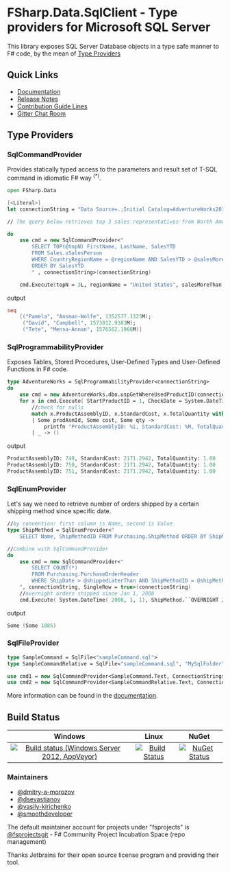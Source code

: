# FSharp.Data.SqlClient - Type providers for Microsoft SQL Server

This library exposes SQL Server Database objects in a type safe manner to F# code, by the mean of [Type Providers](https://docs.microsoft.com/en-us/dotnet/fsharp/tutorials/type-providers/)

## Quick Links
* [Documentation](http://fsprojects.github.io/FSharp.Data.SqlClient/)
* [Release Notes](RELEASE_NOTES.md)
* [Contribution Guide Lines](CONTRIBUTING.md)
* [Gitter Chat Room](https://gitter.im/FSharp-Data-SqlClient/community) 

## Type Providers

### SqlCommandProvider 

Provides statically typed access to the parameters and result set of T-SQL command in idiomatic F# way <sup>(*)</sup>.

```fsharp
open FSharp.Data

[<Literal>]
let connectionString = "Data Source=.;Initial Catalog=AdventureWorks2012;Integrated Security=True"

// The query below retrieves top 3 sales representatives from North American region with YTD sales of more than one million.

do
    use cmd = new SqlCommandProvider<"
        SELECT TOP(@topN) FirstName, LastName, SalesYTD 
        FROM Sales.vSalesPerson
        WHERE CountryRegionName = @regionName AND SalesYTD > @salesMoreThan 
        ORDER BY SalesYTD
        " , connectionString>(connectionString)

    cmd.Execute(topN = 3L, regionName = "United States", salesMoreThan = 1000000M) |> printfn "%A"
```
output
```fsharp
seq
    [("Pamela", "Ansman-Wolfe", 1352577.1325M);
     ("David", "Campbell", 1573012.9383M);
     ("Tete", "Mensa-Annan", 1576562.1966M)]
```

### SqlProgrammabilityProvider 

Exposes Tables, Stored Procedures, User-Defined Types and User-Defined Functions in F# code.

```fsharp
type AdventureWorks = SqlProgrammabilityProvider<connectionString>
do
    use cmd = new AdventureWorks.dbo.uspGetWhereUsedProductID(connectionString)
    for x in cmd.Execute( StartProductID = 1, CheckDate = System.DateTime(2013,1,1)) do
        //check for nulls
        match x.ProductAssemblyID, x.StandardCost, x.TotalQuantity with 
        | Some prodAsmId, Some cost, Some qty -> 
            printfn "ProductAssemblyID: %i, StandardCost: %M, TotalQuantity: %M" prodAsmId cost qty
        | _ -> ()
```
output
```fsharp
ProductAssemblyID: 749, StandardCost: 2171.2942, TotalQuantity: 1.00
ProductAssemblyID: 750, StandardCost: 2171.2942, TotalQuantity: 1.00
ProductAssemblyID: 751, StandardCost: 2171.2942, TotalQuantity: 1.00
```

### SqlEnumProvider

Let's say we need to retrieve number of orders shipped by a certain shipping method since specific date.

```fsharp
//by convention: first column is Name, second is Value
type ShipMethod = SqlEnumProvider<"
    SELECT Name, ShipMethodID FROM Purchasing.ShipMethod ORDER BY ShipMethodID", connectionString>

//Combine with SqlCommandProvider
do 
    use cmd = new SqlCommandProvider<"
        SELECT COUNT(*) 
        FROM Purchasing.PurchaseOrderHeader 
        WHERE ShipDate > @shippedLaterThan AND ShipMethodID = @shipMethodId
    ", connectionString, SingleRow = true>(connectionString) 
    //overnight orders shipped since Jan 1, 2008 
    cmd.Execute( System.DateTime( 2008, 1, 1), ShipMethod.``OVERNIGHT J-FAST``) |> printfn "%A"
```
output
```fsharp
Some (Some 1085)
```

### SqlFileProvider

```fsharp
type SampleCommand = SqlFile<"sampleCommand.sql">
type SampleCommandRelative = SqlFile<"sampleCommand.sql", "MySqlFolder">

use cmd1 = new SqlCommandProvider<SampleCommand.Text, ConnectionStrings.AdventureWorksNamed>()
use cmd2 = new SqlCommandProvider<SampleCommandRelative.Text, ConnectionStrings.AdventureWorksNamed>()
```

More information can be found in the [documentation](http://fsprojects.github.io/FSharp.Data.SqlClient/).

## Build Status

| Windows | Linux | NuGet |
|:-------:|:-----:|:-----:|
|[![Build status (Windows Server 2012, AppVeyor)](https://ci.appveyor.com/api/projects/status/gxou8oe4lt5adxbq)](https://ci.appveyor.com/project/fsgit/fsharp-data-sqlclient)|[![Build Status](https://travis-ci.org/fsprojects/FSharp.Data.SqlClient.svg?branch=master)](https://travis-ci.org/fsprojects/FSharp.Data.SqlClient)|[![NuGet Status](http://img.shields.io/nuget/v/FSharp.Data.SqlClient.svg?style=flat)](https://www.nuget.org/packages/FSharp.Data.SqlClient/)|

### Maintainers

- [@dmitry-a-morozov](https://github.com/dmitry-a-morozov)
- [@dsevastianov](https://github.com/dsevastianov)
- [@vasily-kirichenko](https://github.com/vasily-kirichenko) 
- [@smoothdeveloper](https://github.com/smoothdeveloper)

The default maintainer account for projects under "fsprojects" is [@fsprojectsgit](https://github.com/fsprojectsgit) - F# Community Project Incubation Space (repo management)

Thanks Jetbrains for their open source license program and providing their tool.